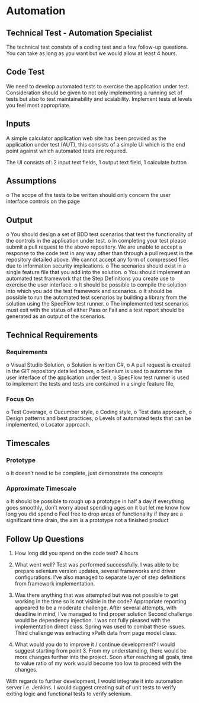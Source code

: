 # Automation

## Technical Test - Automation Specialist
The technical test consists of a coding test and a few follow-up questions. 
You can take as long as you want but we would allow at least 4 hours.

## Code Test
We need to develop automated tests to exercise the application under test.
Consideration should be given to not only implementing a running set of tests but also to test maintainability and scalability.
Implement tests at levels you feel most appropriate.

## Inputs
A simple calculator application web site has been provided as the application under test (AUT), 
this consists of a simple UI which is the end point against which automated tests are required.

The UI consists of: 2 input text fields, 1 output text field,	1 calculate button

## Assumptions
o	The scope of the tests to be written should only concern the user interface controls on the page

## Output
o	You should design a set of BDD test scenarios that test the functionality of the controls in the application under test. 
o In completing your test please submit a pull request to the above repository.
  We are unable to accept a response to the code test in any way other than through a pull request in the repository detailed above.
  We cannot accept any form of compressed files due to information security implications. 
o	The scenarios should exist in a single feature file that you add into the solution.
o	You should implement an automated test framework that the Step Definitions you create use to exercise the user interface.
o	It should be possible to compile the solution into which you add the test framework and scenarios.
o	It should be possible to run the automated test scenarios by building a library from the solution using the SpecFlow test runner.
o	The implemented test scenarios must exit with the status of either Pass or Fail and a test report should be generated as an output of the scenarios.

## Technical Requirements
###	Requirements
o	Visual Studio Solution,
o	Solution is written C#,
o	A pull request is created in the GIT repository detailed above,
o	Selenium is used to automate the user interface of the application under test,
o	SpecFlow test runner is used to implement the tests and tests are contained in a single feature file,

###	Focus On
o	Test Coverage,
o	Cucumber style,
o	Coding style,
o	Test data approach,
o	Design patterns and best  practices,
o	Levels of automated tests that can be implemented,
o	Locator approach.

## Timescales
###	Prototype
o	It doesn’t need to be complete, just demonstrate the concepts
###	Approximate Timescale
o	It should be possible to rough up a prototype in half a day if everything goes smoothly, don’t worry about spending ages on it but let me know how long you did spend
o	Feel free to drop areas of functionality if they are a significant time drain, the aim is a prototype not a finished product

## Follow Up Questions
1.	How long did you spend on the code test? 
4 hours

2.	What went well? 
Test was performed successfully. I was able to be prepare selenium version updates, several frameworks 
and driver configurations. I’ve also managed to separate layer of step definitions from framework implementation. 

3.	Was there anything that was attempted but was not possible to get working in the time so is not visible in the code? 
Appropriate reporting appeared to be a moderate challenge. After several attempts, with deadline in mind, I’ve managed to 
find proper solution Second challenge would be dependency injection. I was not fully pleased with the implementation direct class. 
Spring was used to combat these issues. Third challenge was extracting xPath data from page model class. 

4.	What would you do to improve it / continue development? 
I would suggest starting from point 3. From my understanding, there would be more changes further into the project. Soon after 
reaching all goals, time to value ratio of my work would become too low to proceed with the changes. 

With regards to further development, I would integrate it into automation server i.e. Jenkins. I would suggest creating suit 
of unit tests to verify exiting logic and functional tests to verify selenium.
